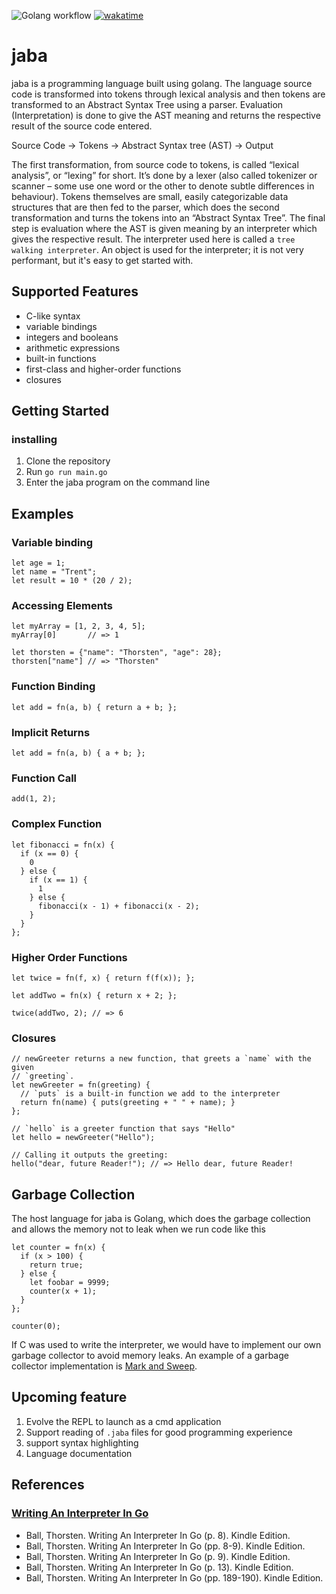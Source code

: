 ![Golang workflow](https://github.com/maxwellgithinji/jaba/actions/workflows/go.yml/badge.svg) 
[![wakatime](https://wakatime.com/badge/user/5af887ac-99ff-4b74-9e6a-34c9b421a9d6/project/018d23bd-78d1-4d92-baae-d1019d0fef51.svg)](https://wakatime.com/badge/user/5af887ac-99ff-4b74-9e6a-34c9b421a9d6/project/018d23bd-78d1-4d92-baae-d1019d0fef51)

# jaba
jaba is a programming language built using golang. The language source code is transformed into tokens through lexical analysis and then tokens are transformed to an Abstract Syntax Tree using a parser. Evaluation (Interpretation) is done to give the AST meaning and returns the respective result of the source code entered.

Source Code -> Tokens -> Abstract Syntax tree (AST) -> Output

The first transformation, from source code to tokens, is called “lexical analysis”, or “lexing” for short. It’s done by a lexer (also called tokenizer or scanner – some use one word or the other to denote subtle differences in behaviour). 
Tokens themselves are small, easily categorizable data structures that are then fed to the parser, which does the second transformation and turns the tokens into an “Abstract Syntax Tree”. The final step is evaluation where the AST is given meaning by an interpreter which gives the respective result. The interpreter used here is called a `tree walking interpreter`. An object is used for the interpreter; it is not very performant, but it's easy to get started with.

## Supported Features
- C-like syntax
- variable bindings
- integers and booleans
- arithmetic expressions
- built-in functions
- first-class and higher-order functions
- closures

## Getting Started

### installing
1. Clone the repository
2. Run `go run main.go`
3. Enter the jaba program on the command line


## Examples 

### Variable binding
```
let age = 1;
let name = "Trent";
let result = 10 * (20 / 2);
```
### Accessing Elements
```
let myArray = [1, 2, 3, 4, 5];
myArray[0]       // => 1

let thorsten = {"name": "Thorsten", "age": 28};
thorsten["name"] // => "Thorsten"
```
### Function Binding
```
let add = fn(a, b) { return a + b; };
```

### Implicit Returns
```
let add = fn(a, b) { a + b; };
```

### Function Call
```
add(1, 2);
```
### Complex Function
```
let fibonacci = fn(x) {
  if (x == 0) {
    0
  } else {
    if (x == 1) {
      1
    } else {
      fibonacci(x - 1) + fibonacci(x - 2);
    }
  }
};
```

### Higher Order Functions
```
let twice = fn(f, x) { return f(f(x)); };

let addTwo = fn(x) { return x + 2; };

twice(addTwo, 2); // => 6
```

### Closures
```
// newGreeter returns a new function, that greets a `name` with the given
// `greeting`.
let newGreeter = fn(greeting) {
  // `puts` is a built-in function we add to the interpreter
  return fn(name) { puts(greeting + " " + name); }
};

// `hello` is a greeter function that says "Hello"
let hello = newGreeter("Hello");

// Calling it outputs the greeting:
hello("dear, future Reader!"); // => Hello dear, future Reader!
```

## Garbage Collection
The host language for jaba is Golang, which does the garbage collection and allows the memory not to leak when we run code like this
```
let counter = fn(x) {
  if (x > 100) {
    return true;
  } else {
    let foobar = 9999;
    counter(x + 1); 
  }
}; 

counter(0);
```
If C was used to write the interpreter, we would have to implement our own garbage collector to avoid memory leaks. 
An example of a garbage collector implementation is [Mark and Sweep](https://www.geeksforgeeks.org/mark-and-sweep-garbage-collection-algorithm/).

## Upcoming feature
1. Evolve the REPL to launch as a cmd application
2. Support reading of `.jaba` files for good programming experience
2. support syntax highlighting
4. Language documentation

## References 
### [ Writing An Interpreter In Go](https://interpreterbook.com/)
- Ball, Thorsten. Writing An Interpreter In Go (p. 8). Kindle Edition.
- Ball, Thorsten. Writing An Interpreter In Go (pp. 8-9). Kindle Edition.
- Ball, Thorsten. Writing An Interpreter In Go (p. 9). Kindle Edition.
- Ball, Thorsten. Writing An Interpreter In Go (p. 13). Kindle Edition. 
- Ball, Thorsten. Writing An Interpreter In Go (pp. 189-190). Kindle Edition. 
